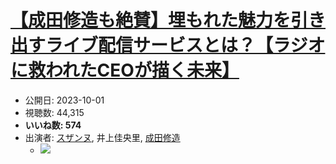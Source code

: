 # [【成田修造も絶賛】埋もれた魅力を引き出すライブ配信サービスとは？【ラジオに救われたCEOが描く未来】](https://www.youtube.com/watch?v=ELi7MRHB7RM)
-   公開日: 2023-10-01
-   視聴数: 44,315
-   **いいね数: 574**
-   出演者: [スザンヌ](/rehacq_fan/people/スザンヌ "wikilink"), 井上佳央里, [成田修造](/rehacq_fan/people/成田修造 "wikilink")
    - [![](https://img.youtube.com/vi/ELi7MRHB7RM/hqdefault.jpg)](https://www.youtube.com/watch?v=ELi7MRHB7RM)
